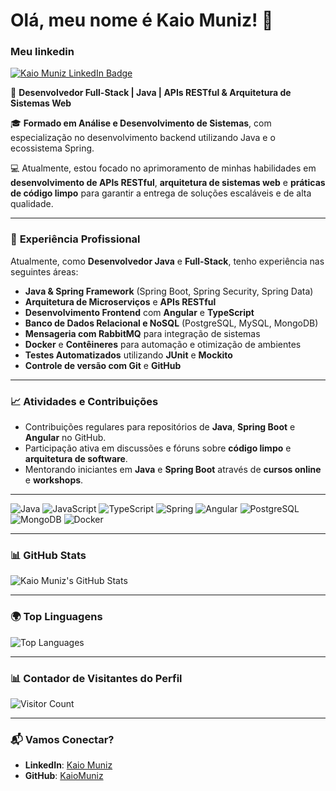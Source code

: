 # Olá, meu nome é Kaio Muniz! 👋

###  **Meu linkedin**
[![Kaio Muniz LinkedIn Badge](https://img.shields.io/badge/-KaioMuniz-blue?style=for-the-badge&logo=linkedin)](https://www.linkedin.com/in/kaiomuniz)

🚀 **Desenvolvedor Full-Stack | Java | APIs RESTful & Arquitetura de Sistemas Web**

🎓 **Formado em Análise e Desenvolvimento de Sistemas**, com especialização no desenvolvimento backend utilizando Java e o ecossistema Spring.

💻 Atualmente, estou focado no aprimoramento de minhas habilidades em **desenvolvimento de APIs RESTful**, **arquitetura de sistemas web** e **práticas de código limpo** para garantir a entrega de soluções escaláveis e de alta qualidade.

---

### 🌟 **Experiência Profissional**

Atualmente, como **Desenvolvedor Java** e **Full-Stack**, tenho experiência nas seguintes áreas:

- **Java & Spring Framework** (Spring Boot, Spring Security, Spring Data)
- **Arquitetura de Microserviços** e **APIs RESTful**
- **Desenvolvimento Frontend** com **Angular** e **TypeScript**
- **Banco de Dados Relacional e NoSQL** (PostgreSQL, MySQL, MongoDB)
- **Mensageria com RabbitMQ** para integração de sistemas
- **Docker** e **Contêineres** para automação e otimização de ambientes
- **Testes Automatizados** utilizando **JUnit** e **Mockito**
- **Controle de versão com Git** e **GitHub**

---

### 📈 **Atividades e Contribuições**

- Contribuições regulares para repositórios de **Java**, **Spring Boot** e **Angular** no GitHub.
- Participação ativa em discussões e fóruns sobre **código limpo** e **arquitetura de software**.
- Mentorando iniciantes em **Java** e **Spring Boot** através de **cursos online** e **workshops**.

---

<img alt="Java" src="https://img.shields.io/badge/-Java-007396?style=flat-square&logo=java&logoColor=white" />
<img alt="JavaScript" src="https://img.shields.io/badge/-JavaScript-F7DF1E?style=flat-square&logo=javascript&logoColor=black" />
<img alt="TypeScript" src="https://img.shields.io/badge/-TypeScript-3178C6?style=flat-square&logo=typescript&logoColor=white" />
<img alt="Spring" src="https://img.shields.io/badge/-Spring-6DB33F?style=flat-square&logo=spring&logoColor=white" />
<img alt="Angular" src="https://img.shields.io/badge/-Angular-DD0031?style=flat-square&logo=angular&logoColor=white" />
<img alt="PostgreSQL" src="https://img.shields.io/badge/-PostgreSQL-336791?style=flat-square&logo=postgresql&logoColor=white" />
<img alt="MongoDB" src="https://img.shields.io/badge/-MongoDB-47A248?style=flat-square&logo=mongodb&logoColor=white" />
<img alt="Docker" src="https://img.shields.io/badge/-Docker-2496ED?style=flat-square&logo=docker&logoColor=white" />

---

### 📊 **GitHub Stats**

![Kaio Muniz's GitHub Stats](https://github-readme-stats.vercel.app/api?username=KaioMuniz&show_icons=true&count_private=true&theme=radical)

---

### 🌍 **Top Linguagens**

![Top Languages](https://github-readme-stats.vercel.app/api/top-langs/?username=KaioMuniz&layout=compact&theme=radical)

---

### 📊 **Contador de Visitantes do Perfil**

![Visitor Count](https://profile-counter.glitch.me/KaioMuniz/count.svg)

---

### 📬 **Vamos Conectar?**

- **LinkedIn**: [Kaio Muniz](https://www.linkedin.com/in/kaiomuniz)
- **GitHub**: [KaioMuniz](https://github.com/KaioMuniz)
